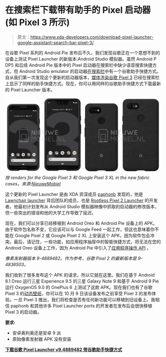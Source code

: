 # 在搜索栏下载带有助手的 Pixel 启动器(如 Pixel 3 所示)

> 原文：<https://www.xda-developers.com/download-pixel-launcher-google-assistant-search-bar-pixel-3/>

在谷歌 Pixel 系列的 Android Pie 发布后不久，我们发现谷歌正在一个意想不到的设备上测试 Pixel Launcher 的新版本:Android Studio 模拟器。虽然 Android P DP5 和后续 Android Pie 版本中的 Pixel 启动器在搜索栏中缺少语音搜索快捷方式，但 Android Studio emulator 的启动器[在搜索栏](https://www.xda-developers.com/google-pixel-launcher-assistant-icon-search/)中有一个谷歌助手快捷方式。自从我们第一次发现这个更新的启动器版本，[媒体渲染谷歌 Pixel 3](https://www.xda-developers.com/google-pixel-3-pixel-3-xl-leaked-renders-cases/) 已经在搜索栏上显示了同样的助手快捷方式。现在，你可以用同样的谷歌助手快捷方式下载最新的 Pixel Launcher 版本。

![pixel 3 pixel 3 xl](img/2d0b783b62747454dd5ed40a971ef787.png) *按 renders for the Google Pixel 3 和 Google Pixel 3 XL in the new fabric cases。来源:[NieuweMobiel](https://www.nieuwemobiel.nl/092520/11525/Exclusief-Officiele-persrenders-tonen-Google-Pixel-3-en-3-XL.html)*

这个更新的 Pixel Launcher 是由 XDA 资深成员 [paphonb](https://forum.xda-developers.com/member.php?u=6018897) 发现的，他是 [Lawnchair launcher](https://www.xda-developers.com/hands-on-with-lawnchair-v2-a-customizable-pixel-launcher/) 背后团队的成员，也是 [Rootless Pixel 2 Launcher](https://forum.xda-developers.com/android/apps-games/app-rootless-pixel-2-launcher-google-t3688393) 的开发者。他最初计划发布从 Android Studio 模拟器映像中抓取的启动器的修改版本，但一些突出的错误和他的大学工作导致了延迟。

现在，我们可以分享已经移植到 Android Oreo 和 Android Pie 设备上的 APK。由于软件包名称不变，它应该可以与 Google Feed 一起工作，但这也意味着你不能在 Google Pixel 2 或 Google Pixel 2 XL 上安装这个 APK，因为软件包会冲突。最后，请记住，一些功能，如应用程序抽屉中的智能快捷方式，将无法在您的 Android Oreo 设备上工作，因为 Android Pie 中引入了[应用程序操作 API](https://www.xda-developers.com/slices-app-actions-android-p-google-assistant/) 。

*像素发射器版本 9-4889482。作为参考，谷歌 Pixel 2 的最新版本是 9-4836503。*

我们收到了很多发布这个 APK 的请求，所以它就在这里。我们在基于 Android 8.1 Oreo 运行三星 Experience 9.5 的三星 Galaxy Note 9 和基于 Android 9 Pie 运行 OxygenOS 9.0 的 OnePlus 6 上测试了这款 APK。现在我们也有了谷歌 Pixel 3 的[动态壁纸](https://www.xda-developers.com/download-google-pixel-3-live-wallpapers-port/)，你可以在 10 月 9 日该设备发布之前享受 Pixel 3 的发布体验。一旦 Pixel 3 推出，我们将检查是否有任何新功能可以移植到旧设备上。我相信 paphonb 和其他许多 Pixel Launcher ports 的开发者在发布后会很快移植 Pixel 3 的启动器。

**要求:**

*   安卓奥利奥还是安卓 9 派
*   原始像素发射器 APK 没有安装

[**下载谷歌 Pixel Launcher v9.4889482 带谷歌助手快捷方式**](https://www.androidfilehost.com/?fid=1322778262904015673)